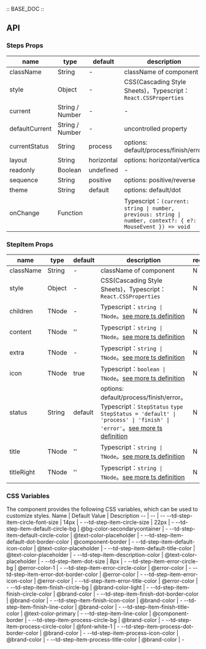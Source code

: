 :: BASE_DOC ::

## API

### Steps Props

name | type | default | description | required
-- | -- | -- | -- | --
className | String | - | className of component | N
style | Object | - | CSS(Cascading Style Sheets)，Typescript：`React.CSSProperties` | N
current | String / Number | - | \- | N
defaultCurrent | String / Number | - | uncontrolled property | N
currentStatus | String | process | options: default/process/finish/error | N
layout | String | horizontal | options: horizontal/vertical | N
readonly | Boolean | undefined | \- | N
sequence | String | positive | options: positive/reverse | N
theme | String | default | options: default/dot | N
onChange | Function |  | Typescript：`(current: string \| number, previous: string \| number, context?: { e?: MouseEvent }) => void`<br/> | N


### StepItem Props

name | type | default | description | required
-- | -- | -- | -- | --
className | String | - | className of component | N
style | Object | - | CSS(Cascading Style Sheets)，Typescript：`React.CSSProperties` | N
children | TNode | - | Typescript：`string \| TNode`。[see more ts definition](https://github.com/Tencent/tdesign-mobile-react/blob/develop/src/common.ts) | N
content | TNode | '' | Typescript：`string \| TNode`。[see more ts definition](https://github.com/Tencent/tdesign-mobile-react/blob/develop/src/common.ts) | N
extra | TNode | - | Typescript：`string \| TNode`。[see more ts definition](https://github.com/Tencent/tdesign-mobile-react/blob/develop/src/common.ts) | N
icon | TNode | true | Typescript：`boolean \| TNode`。[see more ts definition](https://github.com/Tencent/tdesign-mobile-react/blob/develop/src/common.ts) | N
status | String | default | options: default/process/finish/error。Typescript：`StepStatus` `type StepStatus = 'default' \| 'process' \| 'finish' \| 'error'`。[see more ts definition](https://github.com/Tencent/tdesign-mobile-react/tree/develop/src/steps/type.ts) | N
title | TNode | '' | Typescript：`string \| TNode`。[see more ts definition](https://github.com/Tencent/tdesign-mobile-react/blob/develop/src/common.ts) | N
titleRight | TNode | '' | Typescript：`string \| TNode`。[see more ts definition](https://github.com/Tencent/tdesign-mobile-react/blob/develop/src/common.ts) | N

### CSS Variables

The component provides the following CSS variables, which can be used to customize styles.
Name | Default Value | Description 
-- | -- | --
--td-step-item-circle-font-size | 14px | - 
--td-step-item-circle-size | 22px | - 
--td-step-item-default-circle-bg | @bg-color-secondarycontainer | - 
--td-step-item-default-circle-color | @text-color-placeholder | - 
--td-step-item-default-dot-border-color | @component-border | - 
--td-step-item-default-icon-color | @text-color-placeholder | - 
--td-step-item-default-title-color | @text-color-placeholder | - 
--td-step-item-description-color | @text-color-placeholder | - 
--td-step-item-dot-size | 8px | - 
--td-step-item-error-circle-bg | @error-color-1 | - 
--td-step-item-error-circle-color | @error-color | - 
--td-step-item-error-dot-border-color | @error-color | - 
--td-step-item-error-icon-color | @error-color | - 
--td-step-item-error-title-color | @error-color | - 
--td-step-item-finish-circle-bg | @brand-color-light | - 
--td-step-item-finish-circle-color | @brand-color | - 
--td-step-item-finish-dot-border-color | @brand-color | - 
--td-step-item-finish-icon-color | @brand-color | - 
--td-step-item-finish-line-color | @brand-color | - 
--td-step-item-finish-title-color | @text-color-primary | - 
--td-step-item-line-color | @component-border | - 
--td-step-item-process-circle-bg | @brand-color | - 
--td-step-item-process-circle-color | @font-white-1 | - 
--td-step-item-process-dot-border-color | @brand-color | - 
--td-step-item-process-icon-color | @brand-color | - 
--td-step-item-process-title-color | @brand-color | - 
